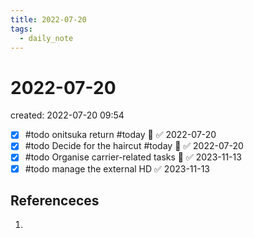 ```yaml
---
title: 2022-07-20
tags:
  - daily_note
---
```


# 2022-07-20
created: 2022-07-20 09:54

- [x] #todo onitsuka return #today 🔽 ✅ 2022-07-20
- [x] #todo Decide for the haircut #today 🔽 ✅ 2022-07-20
- [x] #todo Organise carrier-related tasks 🔽 ✅ 2023-11-13
- [x] #todo manage the external HD ✅ 2023-11-13

## Referenceces
1. 